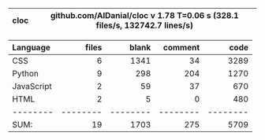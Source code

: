 cloc|github.com/AlDanial/cloc v 1.78  T=0.06 s (328.1 files/s, 132742.7 lines/s)
--- | ---

Language|files|blank|comment|code
:-------|-------:|-------:|-------:|-------:
CSS|6|1341|34|3289
Python|9|298|204|1270
JavaScript|2|59|37|670
HTML|2|5|0|480
--------|--------|--------|--------|--------
SUM:|19|1703|275|5709
